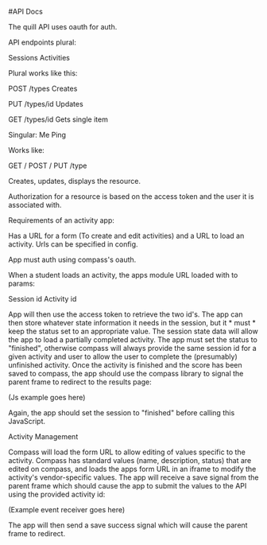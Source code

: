 #API Docs

The quill API uses oauth for auth. 

API endpoints plural:

Sessions
Activities

Plural works like this:

POST /types
Creates

PUT /types/id
Updates

GET /types/id
Gets single item

Singular:
Me
Ping

Works like:

GET / POST / PUT /type

Creates, updates, displays the resource.

Authorization for a resource is based on the access token and the user it is associated with.

Requirements of an activity app:

Has a URL for a form (To create and edit activities) and a URL to load an activity. Urls can be specified in config.

App must auth using compass's oauth. 

When a student loads an activity, the apps module URL loaded with to params:

Session id
Activity id

App will then use the access token to retrieve the two id's. The app can then store whatever state information it needs in the session, but it * must * keep the status set to an appropriate value. The session state data will allow the app to load a partially completed activity. The app must set the status to "finished", otherwise compass will always provide the same session id for a given activity and user to allow the user to complete the (presumably) unfinished activity.  Once the activity is finished and the score has been saved to compass, the app should use the compass library to signal the parent frame to redirect to the results page:

(Js example goes here)

Again, the app should set the session to "finished" before calling this JavaScript. 

Activity Management

Compass will load the form URL to allow editing of values specific to the activity. Compass has standard values (name, description, status) that are edited on compass, and loads the apps form URL in an iframe to modify the activity's vendor-specific values. The app will receive a save signal from the parent frame which should cause the app to submit the values to the API using the provided activity id:

(Example event receiver goes here)

The app will then send a save success signal which will cause the parent frame to redirect. 
